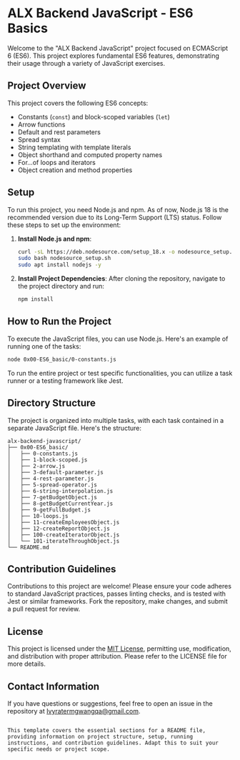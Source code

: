 # ALX Backend JavaScript - ES6 Basics

Welcome to the "ALX Backend JavaScript" project focused on ECMAScript 6 (ES6). This project explores fundamental ES6 features, demonstrating their usage through a variety of JavaScript exercises.

## Project Overview

This project covers the following ES6 concepts:
- Constants (`const`) and block-scoped variables (`let`)
- Arrow functions
- Default and rest parameters
- Spread syntax
- String templating with template literals
- Object shorthand and computed property names
- For...of loops and iterators
- Object creation and method properties

## Setup

To run this project, you need Node.js and npm. As of now, Node.js 18 is the recommended version due to its Long-Term Support (LTS) status. Follow these steps to set up the environment:

1. **Install Node.js and npm**:
   ```bash
   curl -sL https://deb.nodesource.com/setup_18.x -o nodesource_setup.sh
   sudo bash nodesource_setup.sh
   sudo apt install nodejs -y
   ```

2. **Install Project Dependencies**:
   After cloning the repository, navigate to the project directory and run:
   ```bash
   npm install
   ```

## How to Run the Project

To execute the JavaScript files, you can use Node.js. Here's an example of running one of the tasks:

```bash
node 0x00-ES6_basic/0-constants.js
```

To run the entire project or test specific functionalities, you can utilize a task runner or a testing framework like Jest.

## Directory Structure

The project is organized into multiple tasks, with each task contained in a separate JavaScript file. Here's the structure:

```
alx-backend-javascript/
├── 0x00-ES6_basic/
│   ├── 0-constants.js
│   ├── 1-block-scoped.js
│   ├── 2-arrow.js
│   ├── 3-default-parameter.js
│   ├── 4-rest-parameter.js
│   ├── 5-spread-operator.js
│   ├── 6-string-interpolation.js
│   ├── 7-getBudgetObject.js
│   ├── 8-getBudgetCurrentYear.js
│   ├── 9-getFullBudget.js
│   ├── 10-loops.js
│   ├── 11-createEmployeesObject.js
│   ├── 12-createReportObject.js
│   ├── 100-createIteratorObject.js
│   └── 101-iterateThroughObject.js
└── README.md
```

## Contribution Guidelines

Contributions to this project are welcome! Please ensure your code adheres to standard JavaScript practices, passes linting checks, and is tested with Jest or similar frameworks. Fork the repository, make changes, and submit a pull request for review.

## License

This project is licensed under the [MIT License](LICENSE), permitting use, modification, and distribution with proper attribution. Please refer to the LICENSE file for more details.

## Contact Information

If you have questions or suggestions, feel free to open an issue in the repository  at [Ivyratermgwangqa@gmail.com](Lerato:Ivyratermgwangqa@gmail.com).
```

This template covers the essential sections for a README file, providing information on project structure, setup, running instructions, and contribution guidelines. Adapt this to suit your specific needs or project scope.
